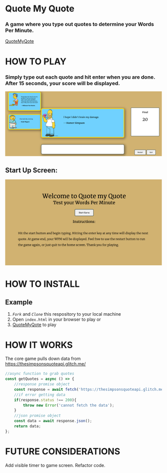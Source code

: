 # Quote My Quote

### A game where you type out quotes to determine your Words Per Minute.

[QuoteMyQote](https://jshawndunn.github.io/QuoteMyQuote/)

# HOW TO PLAY

### Simply type out each quote and hit enter when you are done. After 15 seconds, your score will be displayed.

![play screen](./readmeImages/GamePlay.png)

## Start Up Screen:
![welcome screen](./readmeImages/welcomeScreen.png)

# HOW TO INSTALL

## Example
1. *`Fork`* and *`Clone`* this respository to your local machine
2. Open `index.html` in your browser to play or 
3. [QuoteMyQote](https://jshawndunn.github.io/QuoteMyQuote/) to play

# HOW IT WORKS
The core game pulls down data from https://thesimpsonsquoteapi.glitch.me/

```js
//async function to grab quotes
const getQuotes = async () => {
    //response promise object
    const response = await fetch('https://thesimpsonsquoteapi.glitch.me/quotes?count=10');
    //if error getting data
    if(response.status !== 200){
        throw new Error('cannot fetch the data');
    }
    //json promise object
    const data = await response.json();
    return data;
};
```

# FUTURE CONSIDERATIONS
Add visible timer to game screen.
Refactor code.

